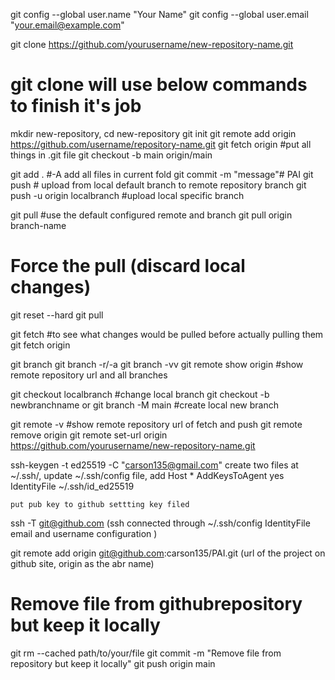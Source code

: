 git config --global user.name "Your Name"
git config --global user.email "your.email@example.com"

git clone https://github.com/yourusername/new-repository-name.git
# git clone will use below commands to finish it's job
mkdir new-repository, cd new-repository
git init
git remote add origin https://github.com/username/repository-name.git
git fetch origin #put all things in .git file
git checkout -b main origin/main

git add .            #-A add all files in current fold
git commit -m "message"# PAI
git push # upload from local default branch to remote repository branch
git push -u origin localbranch #upload local specific branch

git pull #use the default configured remote and branch
git pull origin branch-name
# Force the pull (discard local changes)
git reset --hard
git pull 

git fetch #to see what changes would be pulled before actually pulling them
git fetch origin

git branch
git branch -r/-a
git branch -vv
git remote show origin  #show remote repository url and all branches

git checkout localbranch #change local branch
git checkout -b newbranchname or git branch -M main #create local new branch 

git remote -v #show remote repository url of fetch and push
git remote remove origin
git remote set-url origin https://github.com/yourusername/new-repository-name.git

ssh-keygen -t ed25519 -C "carson135@gmail.com"
    create two files at ~/.ssh/, 
    update ~/.ssh/config file, add 
      Host *
        AddKeysToAgent yes
        IdentityFile ~/.ssh/id_ed25519
        
    put pub key to github settting key filed
 
 ssh -T git@github.com  (ssh connected through ~/.ssh/config IdentityFile email and username configuration )

git remote add origin git@github.com:carson135/PAI.git (url of the project on github site, origin as the abr name)

# Remove file from githubrepository but keep it locally
git rm --cached path/to/your/file
git commit -m "Remove file from repository but keep it locally"
git push origin main
